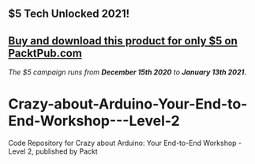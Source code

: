 ## $5 Tech Unlocked 2021!
[Buy and download this product for only $5 on PacktPub.com](https://www.packtpub.com/)
-----
*The $5 campaign         runs from __December 15th 2020__ to __January 13th 2021.__*

# Crazy-about-Arduino-Your-End-to-End-Workshop---Level-2
Code Repository for Crazy about Arduino: Your End-to-End Workshop - Level 2, published by Packt
